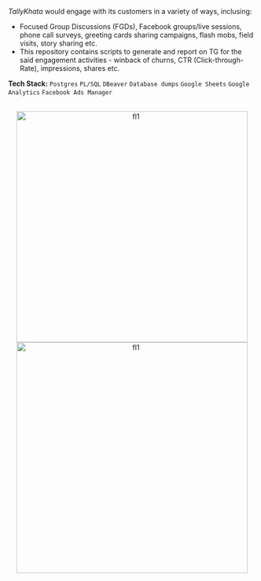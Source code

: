 *TallyKhata* would engage with its customers in a variety of ways, inclusing:
- Focused Group Discussions (FGDs), Facebook groups/live sessions, phone call surveys, greeting cards sharing campaigns, flash mobs, field visits, story sharing etc.
- This repository contains scripts to generate and report on TG for the said engagement activities - winback of churns, CTR (Click-through-Rate), impressions, shares etc.

**Tech Stack:** `Postgres` `PL/SQL` `DBeaver` `Database dumps` `Google Sheets` `Google Analytics` `Facebook Ads Manager`<br><br>

<p align="center">
<img width="470" alt="fl1" src="https://github.com/shithi30/shithi30/assets/43873081/8896d3fa-362d-4017-818a-e87a621edbcf">
<br>
<img width="470" alt="fl1" src="https://github.com/shithi30/shithi30/assets/43873081/91b100a4-4b1d-4e1e-ae23-01a369fdbd89">
</p>




